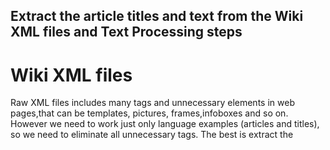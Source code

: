 ## Extract the article titles and text from the Wiki XML files and Text Processing steps
# Wiki XML files
Raw XML files includes many tags and unnecessary elements in web pages,that can be templates, pictures, frames,infoboxes and so on. However we need to work just only language examples (articles and titles), so we need to eliminate all unnecessary tags. The best is extract the <title> and <text> tags first. 
  
# Gensim
Gensim is a free Python library designed to work on text files. This library supports some unsupervised algorithms like Word2Vec and gives tool to consturct it.[In here](https://radimrehurek.com/gensim/intro.html), you can look at this library in detailed.

Install gensim
```
pip install --upgrade gensim
```
# Wikicorpus by Gensim
Wikicorpus is a tool to work on wiki dump xml files provided by gensim. Using this tool it can be easily created text files that is includes only article titles and texts because, this module deals with unwanted tags, frames or infoboxes easily. 

In most of the NLP project needs preprocessing steps to clean the dataset and create workable scheme. Although preporcessing steps depends on the nature of the project, frequently used steps are converting lowercase, removing stopwords and applying lemmatization. It can be done mentioned preprocessed steps using Wikicorpus tool without stopwords. In this project we applied lemmatization with WordNetLemmatizer  and Stopwords provided by NLTK. 

It is removed stopwords like "a", "an","herself", "it","are", "was"...
Lemmatization eliminates the prefixes and suffixes and gives lemma that should be an actual language word.
Example lemmatization;
                      butterflies->butterfly
                       playing->play

